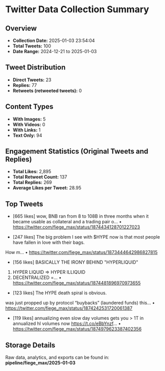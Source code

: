 # Twitter Data Collection Summary

## Overview
- **Collection Date:** 2025-01-03 23:54:04
- **Total Tweets:** 100
- **Date Range:** 2024-12-21 to 2025-01-03

## Tweet Distribution
- **Direct Tweets:** 23
- **Replies:** 77
- **Retweets (retweeted tweets):** 0

## Content Types
- **With Images:** 5
- **With Videos:** 0
- **With Links:** 1
- **Text Only:** 94

## Engagement Statistics (Original Tweets and Replies)
- **Total Likes:** 2,895
- **Total Retweet Count:** 137
- **Total Replies:** 269
- **Average Likes per Tweet:** 28.95

## Top Tweets
- [665 likes] wow, BNB ran from 8 to 108B in three months when it became usable as collateral and a trading pair o...
  • https://twitter.com/fiege_max/status/1874434128701227023

- [247 likes] The big problem I see with $HYPE now is that most people have fallen in love with their bags.

How m...
  • https://twitter.com/fiege_max/status/1873444642986827815

- [156 likes] BASICALLY THE IRONY BEHIND "HYPERLIQUID"  

1) HYPER LIQUID =&gt; HYPER ILLIQUID 
2) DECENTRALIZED =...
  • https://twitter.com/fiege_max/status/1874481896970973655

- [123 likes] The HYPE death spiral is obvious.

was just propped up by protocol “buybacks” (laundered funds) this...
  • https://twitter.com/fiege_max/status/1874242531720061387

- [119 likes] annualizing even slow day volumes gets you &gt; 1T in annualized hl volumes now https://t.co/eBbYnzf...
  • https://twitter.com/fiege_max/status/1874979623387402356

## Storage Details
Raw data, analytics, and exports can be found in:
**pipeline/fiege_max/2025-01-03**

